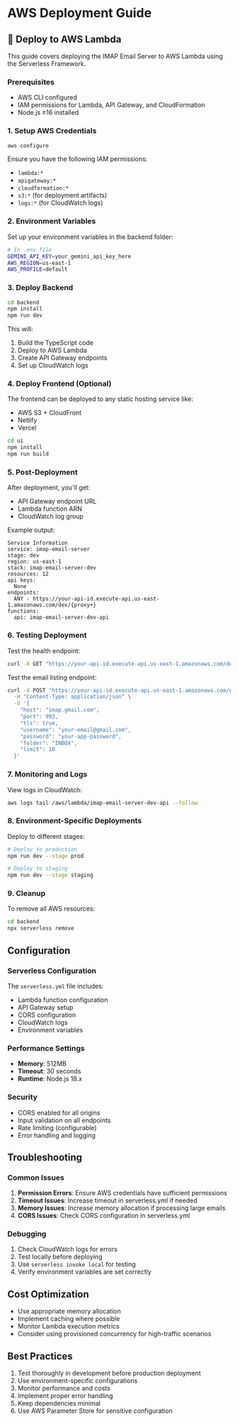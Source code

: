 # AWS Deployment Guide

## 🚀 Deploy to AWS Lambda

This guide covers deploying the IMAP Email Server to AWS Lambda using the Serverless Framework.

### Prerequisites

- AWS CLI configured
- IAM permissions for Lambda, API Gateway, and CloudFormation
- Node.js ≥16 installed

### 1. Setup AWS Credentials

```bash
aws configure
```

Ensure you have the following IAM permissions:
- `lambda:*`
- `apigateway:*`
- `cloudformation:*`
- `s3:*` (for deployment artifacts)
- `logs:*` (for CloudWatch logs)

### 2. Environment Variables

Set up your environment variables in the backend folder:

```bash
# In .env file
GEMINI_API_KEY=your_gemini_api_key_here
AWS_REGION=us-east-1
AWS_PROFILE=default
```

### 3. Deploy Backend

```bash
cd backend
npm install
npm run dev
```

This will:
1. Build the TypeScript code
2. Deploy to AWS Lambda
3. Create API Gateway endpoints
4. Set up CloudWatch logs

### 4. Deploy Frontend (Optional)

The frontend can be deployed to any static hosting service like:
- AWS S3 + CloudFront
- Netlify
- Vercel

```bash
cd ui
npm install
npm run build
```

### 5. Post-Deployment

After deployment, you'll get:
- API Gateway endpoint URL
- Lambda function ARN
- CloudWatch log group

Example output:
```
Service Information
service: imap-email-server
stage: dev
region: us-east-1
stack: imap-email-server-dev
resources: 12
api keys:
  None
endpoints:
  ANY - https://your-api-id.execute-api.us-east-1.amazonaws.com/dev/{proxy+}
functions:
  api: imap-email-server-dev-api
```

### 6. Testing Deployment

Test the health endpoint:
```bash
curl -X GET "https://your-api-id.execute-api.us-east-1.amazonaws.com/dev/health"
```

Test the email listing endpoint:
```bash
curl -X POST "https://your-api-id.execute-api.us-east-1.amazonaws.com/dev/api/emails/list" \
  -H "Content-Type: application/json" \
  -d '{
    "host": "imap.gmail.com",
    "port": 993,
    "tls": true,
    "username": "your-email@gmail.com",
    "password": "your-app-password",
    "folder": "INBOX",
    "limit": 10
  }'
```

### 7. Monitoring and Logs

View logs in CloudWatch:
```bash
aws logs tail /aws/lambda/imap-email-server-dev-api --follow
```

### 8. Environment-Specific Deployments

Deploy to different stages:
```bash
# Deploy to production
npm run dev --stage prod

# Deploy to staging
npm run dev --stage staging
```

### 9. Cleanup

To remove all AWS resources:
```bash
cd backend
npx serverless remove
```

## Configuration

### Serverless Configuration

The `serverless.yml` file includes:
- Lambda function configuration
- API Gateway setup
- CORS configuration
- CloudWatch logs
- Environment variables

### Performance Settings

- **Memory**: 512MB
- **Timeout**: 30 seconds
- **Runtime**: Node.js 18.x

### Security

- CORS enabled for all origins
- Input validation on all endpoints
- Rate limiting (configurable)
- Error handling and logging

## Troubleshooting

### Common Issues

1. **Permission Errors**: Ensure AWS credentials have sufficient permissions
2. **Timeout Issues**: Increase timeout in serverless.yml if needed
3. **Memory Issues**: Increase memory allocation if processing large emails
4. **CORS Issues**: Check CORS configuration in serverless.yml

### Debugging

1. Check CloudWatch logs for errors
2. Test locally before deploying
3. Use `serverless invoke local` for testing
4. Verify environment variables are set correctly

## Cost Optimization

- Use appropriate memory allocation
- Implement caching where possible
- Monitor Lambda execution metrics
- Consider using provisioned concurrency for high-traffic scenarios

## Best Practices

1. Test thoroughly in development before production deployment
2. Use environment-specific configurations
3. Monitor performance and costs
4. Implement proper error handling
5. Keep dependencies minimal
6. Use AWS Parameter Store for sensitive configuration
